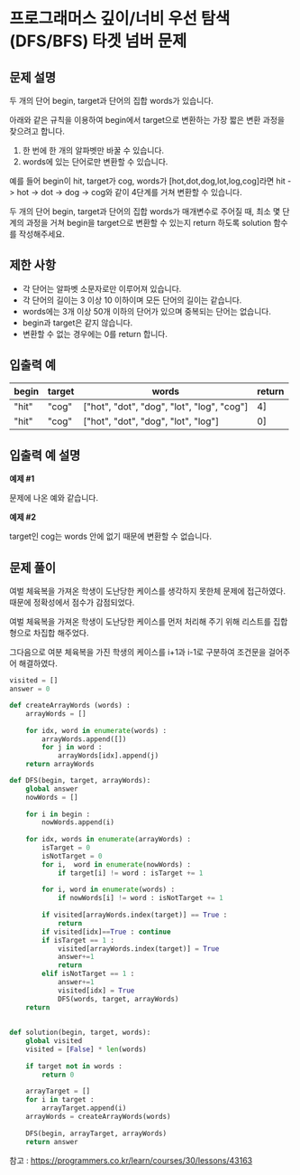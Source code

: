 # 프로그래머스 깊이/너비 우선 탐색(DFS/BFS) 타겟 넘버 문제

## 문제 설명
두 개의 단어 begin, target과 단어의 집합 words가 있습니다. 

아래와 같은 규칙을 이용하여 begin에서 target으로 변환하는 가장 짧은 변환 과정을 찾으려고 합니다.

1. 한 번에 한 개의 알파벳만 바꿀 수 있습니다.
2. words에 있는 단어로만 변환할 수 있습니다.

예를 들어 begin이 hit, target가 cog, words가 [hot,dot,dog,lot,log,cog]라면 hit -> hot -> dot -> dog -> cog와 같이 4단계를 거쳐 변환할 수 있습니다.

두 개의 단어 begin, target과 단어의 집합 words가 매개변수로 주어질 때, 최소 몇 단계의 과정을 거쳐 begin을 target으로 변환할 수 있는지 return 하도록 solution 함수를 작성해주세요.

## 제한 사항
- 각 단어는 알파벳 소문자로만 이루어져 있습니다.
- 각 단어의 길이는 3 이상 10 이하이며 모든 단어의 길이는 같습니다.
- words에는 3개 이상 50개 이하의 단어가 있으며 중복되는 단어는 없습니다.
- begin과 target은 같지 않습니다.
- 변환할 수 없는 경우에는 0를 return 합니다.
 
## 입출력 예
| begin | target |words | return |
|---| ---   | --- | --- | 
|"hit"|	"cog" | ["hot", "dot", "dog", "lot", "log", "cog"] | 4]
|"hit"|	"cog" | ["hot", "dot", "dog", "lot", "log"] | 0]


## 입출력 예 설명
**예제 #1**

문제에 나온 예와 같습니다.

**예제 #2**

target인 cog는 words 안에 없기 때문에 변환할 수 없습니다.

## 문제 풀이
여벌 체육복을 가져온 학생이 도난당한 케이스를 생각하지 못한체 문제에 접근하였다. 때문에 정확성에서 점수가 감점되었다.

여벌 체육복을 가져온 학생이 도난당한 케이스를 먼저 처리해 주기 위해 리스트를 집합형으로 차집합 해주었다.

그다음으로 여분 체육복을 가진 학생의 케이스를 i+1과 i-1로 구분하여 조건문을 걸어주어 해결하였다.

```python
visited = []
answer = 0

def createArrayWords (words) :
    arrayWords = []
    
    for idx, word in enumerate(words) :
        arrayWords.append([])
        for j in word :
            arrayWords[idx].append(j)
    return arrayWords

def DFS(begin, target, arrayWords):
    global answer
    nowWords = []
    
    for i in begin : 
        nowWords.append(i)
    
    for idx, words in enumerate(arrayWords) :
        isTarget = 0
        isNotTarget = 0
        for i,  word in enumerate(nowWords) :
            if target[i] != word : isTarget += 1
        
        for i, word in enumerate(words) :
            if nowWords[i] != word : isNotTarget += 1
                
        if visited[arrayWords.index(target)] == True :
            return
        if visited[idx]==True : continue
        if isTarget == 1 :
            visited[arrayWords.index(target)] = True
            answer+=1
            return
        elif isNotTarget == 1 :
            answer+=1
            visited[idx] = True
            DFS(words, target, arrayWords)
    return 
    
    
def solution(begin, target, words):
    global visited
    visited = [False] * len(words)
    
    if target not in words : 
        return 0
    
    arrayTarget = []
    for i in target : 
        arrayTarget.append(i)
    arrayWords = createArrayWords(words)
    
    DFS(begin, arrayTarget, arrayWords)
    return answer
```

참고 : <https://programmers.co.kr/learn/courses/30/lessons/43163>